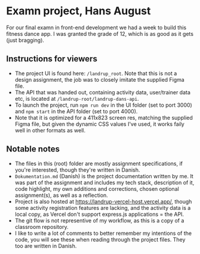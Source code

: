 
# Examn project, Hans August
For our final examn in front-end development we had a week to build this fitness dance app. I was granted the grade of 12, which is as good as it gets (just bragging).

## Instructions for viewers
- The project UI is found here: `/landrup_root`. Note that this is not a design assignment, the job was to closely imitate the supplied Figma file.
- The API that was handed out, containing activity data, user/trainer data etc, is located at `/landrup-root/landrup-dans-api`.
- To launch the project, run `npm run dev` in the UI folder (set to port 3000) and `npm start` in the API folder (set to port 4000).
- Note that it is optimized for a 411x823 screen res, matching the supplied Figma file, but given the dynamic CSS values I've used, it works faily well in other formats as well.

## Notable notes
- The files in this (root) folder are mostly assignment specifications, if you're interested, though they're written in Danish.
- `Dokumentation.md` (Danish) is the project documentation written by me. It was part of the assignment and includes my tech stack, description of it, code highlight, my own additions and corrections, chosen optional assignment(s), as well as a reflection.
- Project is also hosted at https://landrup-vercel-host.vercel.app/, though some activity registration features are lacking, and the activity data is a local copy, as Vercel don't support express.js applications = the API.
- The git flow is not representive of my workflow, as this is a copy of a classroom repository.
- I like to write a lot of comments to better remember my intentions of the code, you will see these when reading through the project files. They too are written in Danish.
